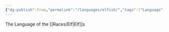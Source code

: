 ```yaml
---
{"dg-publish":true,"permalink":"/languages/elfish/","tags":["Language"]}
---
```


The Language of the [[Races/Elf\|Elf]]s